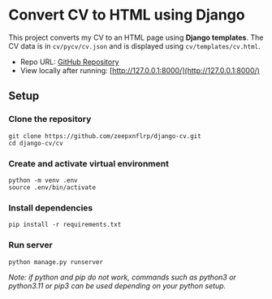 # Convert CV to HTML using Django
This project converts my CV to an HTML page using **Django templates**. 
The CV data is in `cv/pycv/cv.json` and is displayed using `cv/templates/cv.html`. 

- Repo URL: [GitHub Repository](https://github.com/zeepxnflrp/django-cv)
- View locally after running: [http://127.0.0.1:8000/](http://127.0.0.1:8000/)

## Setup

### Clone the repository
```
git clone https://github.com/zeepxnflrp/django-cv.git
cd django-cv/cv
```

### Create and activate virtual environment
```
python -m venv .env
source .env/bin/activate
```

### Install dependencies
```
pip install -r requirements.txt
```

### Run server
```
python manage.py runserver
```

*Note: if python and pip do not work, commands such as python3 or python3.11 or pip3 can be used depending on your python setup.*